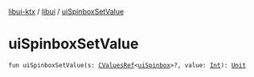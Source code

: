 [libui-ktx](../index.md) / [libui](index.md) / [uiSpinboxSetValue](./ui-spinbox-set-value.md)

# uiSpinboxSetValue

`fun uiSpinboxSetValue(s: `[`CValuesRef`](../kotlinx.cinterop/-c-values-ref/index.md)`<`[`uiSpinbox`](ui-spinbox.md)`>?, value: `[`Int`](https://kotlinlang.org/api/latest/jvm/stdlib/kotlin/-int/index.html)`): `[`Unit`](https://kotlinlang.org/api/latest/jvm/stdlib/kotlin/-unit/index.html)